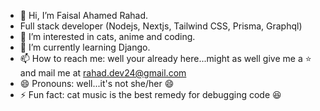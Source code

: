 - 👋 Hi, I’m Faisal Ahamed Rahad.
-  Full stack developer (Nodejs, Nextjs, Tailwind CSS, Prisma, Graphql)
- 👀 I’m interested in cats, anime and coding.
- 🌱 I’m currently learning Django.
- 📫 How to reach me: well your already here...might as well give me a ⭐ and mail me at rahad.dev24@gmail.com
- 😄 Pronouns: well...it's not she/her 😄
- ⚡ Fun fact: cat music is the best remedy for debugging code 😆
